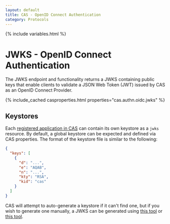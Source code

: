 ```yaml
---
layout: default
title: CAS - OpenID Connect Authentication
category: Protocols
---
```

{% include variables.html %}

# JWKS - OpenID Connect Authentication

The JWKS endpoint and functionality returns a JWKS containing public keys that enable 
clients to validate a JSON Web Token (JWT) issued by CAS as an OpenID Connect Provider.

{% include_cached casproperties.html properties="cas.authn.oidc.jwks" %}

## Keystores

Each [registered application in CAS](OIDC-Authentication-Clients.html) can contain its 
own keystore as a `jwks` resource. By default,
a global keystore can be expected and defined via CAS properties. The format of the keystore
file is similar to the following:

```json
{
  "keys": [
    {
      "d": "...",
      "e": "AQAB",
      "n": "...",
      "kty": "RSA",
      "kid": "cas"
    }
  ]
}
```

CAS will attempt to auto-generate a keystore if it can't find one, but if you wish to generate one manually,
a JWKS can be generated using [this tool](https://mkjwk.org/)
or [this tool](http://connect2id.com/products/nimbus-jose-jwt/generator).
